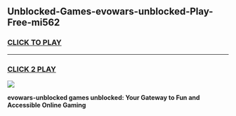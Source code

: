 
## Unblocked-Games-evowars-unblocked-Play-Free-mi562
<h3>
<a href="https://premium76.site?title=evowars-unblocked&ref=22A">CLICK TO PLAY</a></h3>
<hr>

<h3>
<a href="https://premium76.site?title=evowars-unblocked&ref=22A">CLICK 2 PLAY</a>
  
</h3>

<a href="https://premium76.site?title=evowars-unblocked&ref=22A"><img src="https://clearcache.store/games.png"></a>


**evowars-unblocked games unblocked: Your Gateway to Fun and Accessible Online Gaming**
